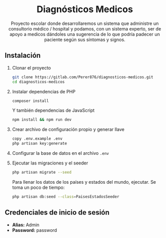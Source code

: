 <h1 align="center">Diagnósticos Medicos</h1>
<p align="center">Proyecto escolar donde desarrollaremos un sistema que administre un consultorio médico / hospital y podamos, con un sistema experto, ser de apoyo a medicos dándoles una sugerencia de lo que podría padecer un paciente según sus síntomas y signos.</p>

## Instalación
1. Clonar el proyecto
    ```bash
    git clone https://gitlab.com/Perer876/diagnosticos-medicos.git
    cd diagnosticos-medicos
    ```
2. Instalar dependencias de PHP
    ```bash
    composer install
    ```
    Y también dependencias de JavaScript
    ```bash
    npm install && npm run dev
    ```

3. Crear archivo de configuración propio y generar llave
    ```bash
    copy .env.example .env
    php artisan key:generate
    ```

4. Configurar la base de datos en el archivo ``.env``

5. Ejecutar las migraciones y el seeder
    ```bash
    php artisan migrate --seed
    ```
   Para llenar los datos de los países y estados del mundo, 
    ejecutar. Se toma un poco de tiempo:
    ```bash
    php artisan db:seed --class=PaisesEstadosSeeder
    ```
## Credenciales de inicio de sesión

* **Alias:** Admin
* **Password:** password
